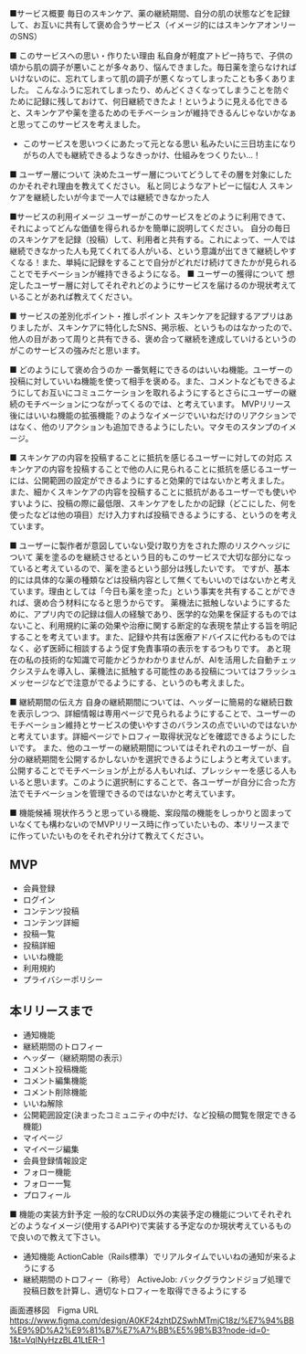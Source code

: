 ■サービス概要
毎日のスキンケア、薬の継続期間、自分の肌の状態などを記録して、お互いに共有して褒め合うサービス（イメージ的にはスキンケアオンリーのSNS）

■ このサービスへの思い・作りたい理由
私自身が軽度アトピー持ちで、子供の頃から肌の調子が悪いことが多々あり、悩んできました。毎日薬を塗らなければいけないのに、忘れてしまって肌の調子が悪くなってしまったことも多くありました。
こんなふうに忘れてしまったり、めんどくさくなってしまうことを防ぐために記録に残しておけて、何日継続できたよ！というように見える化できると、スキンケアや薬を塗るためのモチベーションが維持できるんじゃないかなぁと思ってこのサービスを考えました。
* このサービスを思いつくにあたって元となる思い
私みたいに三日坊主になりがちの人でも継続できるようなきっかけ、仕組みをつくりたい...！

■ ユーザー層について
決めたユーザー層についてどうしてその層を対象にしたのかそれぞれ理由を教えてください。
私と同じようなアトピーに悩む人
スキンケアを継続したいが今まで一人では継続できなかった人

■サービスの利用イメージ
ユーザーがこのサービスをどのように利用できて、それによってどんな価値を得られるかを簡単に説明してください。
自分の毎日のスキンケアを記録（投稿）して、利用者と共有する。これによって、一人では継続できなかった人も見てくれてる人がいる、という意識が出てきて継続しやすくなる！また、単純に記録をすることで自分がどれだけ続けてきたかが見られることでモチベーションが維持できるようになる。
■ ユーザーの獲得について
想定したユーザー層に対してそれぞれどのようにサービスを届けるのか現状考えていることがあれば教えてください。

■ サービスの差別化ポイント・推しポイント
スキンケアを記録するアプリはありましたが、スキンケアに特化したSNS、掲示板、というものはなかったので、他人の目があって周りと共有できる、褒め合って継続を達成していけるというのがこのサービスの強みだと思います。

■ どのようにして褒め合うのか
一番気軽にできるのはいいね機能。ユーザーの投稿に対していいね機能を使って相手を褒める。また、コメントなどもできるようにしてお互いにコミュニケーションを取れるようにするとさらにユーザーの継続のモチベーションにつながってくるのでは、と考えています。
MVPリリース後にはいいね機能の拡張機能？のようなイメージでいいねだけのリアクションではなく、他のリアクションも追加できるようにしたい。マタモのスタンプのイメージ。

■ スキンケアの内容を投稿することに抵抗を感じるユーザーに対しての対応
スキンケアの内容を投稿することで他の人に見られることに抵抗を感じるユーザーには、公開範囲の設定ができるようにすると効果的ではないかと考えました。
また、細かくスキンケアの内容を投稿することに抵抗があるユーザーでも使いやすいように、投稿の際に最低限、スキンケアをしたかの記録（どこにした、何を使ったなどは他の項目）だけ入力すれば投稿できるようにする、というのを考えています。

■ ユーザーに製作者が意図していない受け取り方をされた際のリスクヘッジについて
薬を塗るのを継続させるという目的もこのサービスで大切な部分になっていると考えているので、薬を塗るという部分は残したいです。
ですが、基本的には具体的な薬の種類などは投稿内容として無くてもいいのではないかと考えています。理由としては「今日も薬を塗った」という事実を共有することができれば、褒め合う材料になると思うからです。
薬機法に抵触しないようにするために、アプリ内での記録は個人の経験であり、医学的な効果を保証するものではないこと、利用規約に薬の効果や治療に関する断定的な表現を禁止する旨を明記することを考えています。また、記録や共有は医療アドバイスに代わるものではなく、必ず医師に相談するよう促す免責事項の表示をするつもりです。
あと現在の私の技術的な知識で可能かどうかわかりませんが、AIを活用した自動チェックシステムを導入し、薬機法に抵触する可能性のある投稿についてはフラッシュメッセージなどで注意がでるようにする、というのも考えました。

■ 継続期間の伝え方
自身の継続期間については、ヘッダーに簡易的な継続日数を表示しつつ、詳細情報は専用ページで見られるようにすることで、ユーザーのモチベーション維持とサービスの使いやすさのバランスの点でいいのではないかと考えています。詳細ページでトロフィー取得状況などを確認できるようにしたいです。
また、他のユーザーの継続期間についてはそれぞれのユーザーが、自分の継続期間を公開するかしないかを選択できるようにしようと考えています。
公開することでモチベーションが上がる人もいれば、プレッシャーを感じる人もいると思います。このように選択制にすることで、各ユーザーが自分に合った方法でモチベーションを管理できるのではないかと考えています。

■ 機能候補
現状作ろうと思っている機能、案段階の機能をしっかりと固まっていなくても構わないのでMVPリリース時に作っていたいもの、本リリースまでに作っていたいものをそれぞれ分けて教えてください。
## MVP
* 会員登録
* ログイン
* コンテンツ投稿
* コンテンツ詳細
* 投稿一覧
* 投稿詳細
* いいね機能
* 利用規約
* プライバシーポリシー

## 本リリースまで
* 通知機能
* 継続期間のトロフィー
* ヘッダー（継続期間の表示）
* コメント投稿機能
* コメント編集機能
* コメント削除機能
* いいね解除
* 公開範囲設定(決まったコミュニティの中だけ、など投稿の閲覧を限定できる機能)
* マイページ
* マイページ編集
* 会員登録情報設定
* フォロー機能
* フォロー一覧
* プロフィール





■ 機能の実装方針予定
一般的なCRUD以外の実装予定の機能についてそれぞれどのようなイメージ(使用するAPIや)で実装する予定なのか現状考えているもので良いので教えて下さい。
* 通知機能
ActionCable（Rails標準）でリアルタイムでいいねの通知が来るようにする
* 継続期間のトロフィー（称号）
ActiveJob: バックグラウンドジョブ処理で投稿日数を計算し、適切なトロフィーを取得できるようにする

画面遷移図　Figma URL
https://www.figma.com/design/A0KF24zhtDZSwhMTmjC18z/%E7%94%BB%E9%9D%A2%E9%81%B7%E7%A7%BB%E5%9B%B3?node-id=0-1&t=VqINyHzzBL41LtER-1 